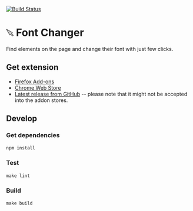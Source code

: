 [![Build Status](https://travis-ci.org/florczakraf/font-changer.svg?branch=master)](https://travis-ci.org/florczakraf/font-changer)

# <img src="font-changer/icons/64.png" height="20"> Font Changer
Find elements on the page and change their font with just few clicks.

## Get extension
- [Firefox Add-ons](https://addons.mozilla.org/addon/rf-font-changer/)
- [Chrome Web Store](https://chrome.google.com/webstore/detail/font-changer/jokhgliahkldheenecgebcldmdcccocp)
- [Latest release from GitHub](https://github.com/florczakraf/font-changer/releases/latest) -- please note that it might not be accepted into the addon stores.

## Develop
### Get dependencies
```
npm install
```

### Test
```
make lint
```

### Build
```
make build
```
